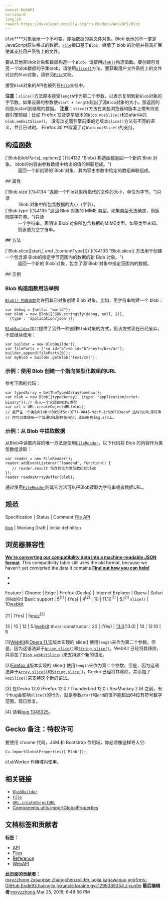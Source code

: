 ```yaml
---
manual:WebAPI
version:0
lang:zh
rawUrl:https://developer.mozilla.org/zh-CN/docs/Web/API/Blob
---
```






`Blob`****对象表示一个不可变、原始数据的类文件对象。Blob 表示的不一定是JavaScript原生格式的数据。[`File`](%2701 "文件(File) 接口提供有关文件的信息，并允许网页中的 JavaScript 访问其内容。")接口基于`Blob`，继承了 blob 的功能并将其扩展使其支持用户系统上的文件。



要从其他非blob对象和数据构造一个`Blob`，请使用[`Blob()`](%4132 "Blob() 构造函数返回一个新的 Blob 对象。 blob的内容由参数数组中给出的值的串联组成。")构造函数。要创建包含另一个blob数据的子集blob，请使用[`slice()`](%4133 "Blob.slice() 方法用于创建一个包含源 Blob的指定字节范围内的数据的新 Blob 对象。")方法。要获取用户文件系统上的文件对应的`Blob`对象，请参阅[`File`](%2701 "文件(File) 接口提供有关文件的信息，并允许网页中的 JavaScript 访问其内容。")文档。



接受`Blob`对象的API也被列在[`File`](%2701 "文件(File) 接口提供有关文件的信息，并允许网页中的 JavaScript 访问其内容。")文档中。

**注意：**`slice()`方法原本接受`length`作为第二个参数，以表示复制到新`Blob`对象的字节数。如果设置的参数使`start + length`超出了源`Blob`对象的大小，那返回的则是从start到结尾的数据。
**注意：**`slice()`方法在某些浏览器和版本上带有浏览器引擎前缀：比如 Firefox 12及更早版本的`blob.mozSlice()`和Safari中的`blob.webkitSlice()`。 没有浏览器引擎前缀的老版本`slice()`方法有不同的语义，并且已过时。 Firefox 30 中取消了对`blob.mozSlice()`的支持。

## 构造函数<a name="构造函数"></a>
<dl><dt>[`Blob(blobParts[, options])`](%4132 "Blob() 构造函数返回一个新的 Blob 对象。 blob的内容由参数数组中给出的值的串联组成。")</dt><dd>返回一个新创建的`Blob`对象，其内容由参数中给定的数组串联组成。</dd></dl>
## 属性<a name="属性"></a>
<dl><dt>[`Blob.size`](%4134 "返回一个File对象所指代的文件的大小，单位为字节。")只读</dt><dd>`Blob`对象中所包含数据的大小（字节）。</dd><dt>[`Blob.type`](%4135 "返回 Blob 对象的 MIME 类型。如果类型无法确定，则返回空字符串。")只读</dt><dd>一个字符串，表明该`Blob`对象所包含数据的MIME类型。如果类型未知，则该值为空字符串。</dd></dl>
## 方法<a name="方法"></a>
<dl><dt>[`Blob.slice([start,[ end ,[contentType]]])`](%4133 "Blob.slice() 方法用于创建一个包含源 Blob的指定字节范围内的数据的新 Blob 对象。")</dt><dd>返回一个新的`Blob`对象，包含了源`Blob`对象中指定范围内的数据。</dd></dl>
## 示例<a name="示例"></a>

### Blob 构造函数用法举例<a name="Blob_构造函数用法举例"></a>


[`Blob() 构造函数`](%4132 "Blob() 构造函数返回一个新的 Blob 对象。 blob的内容由参数数组中给出的值的串联组成。")允许用其它对象创建 Blob 对象。比如，用字符串构建一个 blob：


```
var debug = {hello: "world"};
var blob = new Blob([JSON.stringify(debug, null, 2)],
  {type : 'application/json'});
```


[`BlobBuilder`](%2564 "The BlobBuilder interface provides an easy way to construct Blob objects. Just create a BlobBuilder and append chunks of data to it by calling the append() method. When you're done building your blob, call getBlob() to retrieve a Blob containing the data you sent into the blob builder.")接口提供了另外一种创建`Blob`对象的方式，但该方式现在已经废弃，不应继续使用：


```
var builder = new BlobBuilder();
var fileParts = ['<a id="a"><b id="b">hey!</b></a>'];
builder.append(fileParts[0]);
var myBlob = builder.getBlob('text/xml');
```


### 示例：使用 Blob 创建一个指向类型化数组的URL<a name="示例：使用_Blob_创建一个指向类型化数组的URL"></a>


参考下面的代码：


```
var typedArray = GetTheTypedArraySomehow();
var blob = new Blob([typedArray], {type: "application/octet-binary"});// 传入一个合适的MIME类型
var url = URL.createObjectURL(blob);
// 会产生一个类似blob:d3958f5c-0777-0845-9dcf-2cb28783acaf 这样的URL字符串
// 你可以像使用一个普通URL那样使用它，比如用在img.src上。
```

### 示例：从 Blob 中提取数据<a name="示例：从_Blob_中提取数据"></a>


从Blob中读取内容的唯一方法是使用[`FileReader`](%2706 "FileReader 对象允许Web应用程序异步读取存储在用户计算机上的文件（或原始数据缓冲区）的内容，使用 File 或 Blob 对象指定要读取的文件或数据。")。以下代码将 Blob 的内容作为类型数组读取：


```
var reader = new FileReader();
reader.addEventListener("loadend", function() {
   // reader.result 包含转化为类型数组的blob
});
reader.readAsArrayBuffer(blob);
```


通过使用[`FileReader`](%2706 "FileReader 对象允许Web应用程序异步读取存储在用户计算机上的文件（或原始数据缓冲区）的内容，使用 File 或 Blob 对象指定要读取的文件或数据。")的其它方法可以把Blob读取为字符串或者数据URL。


## 规范<a name="规范"></a>
Specification | Status | Comment 
[File API<br></br><small>Blob</small>](%4136 "") | Working Draft | Initial definition 


## 浏览器兼容性<a name="浏览器兼容性"></a>


**[We&#39;re converting our compatibility data into a machine-readable JSON format](%3344 "")**. This compatibility table still uses the old format, because we haven&#39;t yet converted the data it contains.**[Find out how you can help!](%3392 "")**


* 
* 
Feature | Chrome | Edge | Firefox (Gecko) | Internet Explorer | Opera | Safari (WebKit) 
Basic support | 5<sup>[1]</sup> | (Yes) | 4<sup>[2]</sup> | 10 | 11.10<sup>[1]</sup> | 5.1<sup>[1]</sup> 
`slice()` | 10[webkit](%3568 "The name of this feature is prefixed with 'webkit' as this browser considers it experimental")<br></br>21 | (Yes) | 5[moz](%3568 "The name of this feature is prefixed with 'moz' as this browser considers it experimental")<sup>[3]</sup><br></br>13 | 10 | 12 | 5.1[webkit](%3568 "The name of this feature is prefixed with 'webkit' as this browser considers it experimental") 
`Blob()`constructor | 20 | (Yes) | [13.0](%4137 "Released on 2012-06-05.")(13.0) | 10 | 12.10 | 6 





[1][WebKit](%4138 "")和[Opera 11.10](%4139 "")版本实现的 slice() 使用`length`来作为第二个参数。但是，因为这语法异于[`Array.slice()`](%4140 "此页面仍未被本地化, 期待您的翻译!")和[`String.slice()`](%4141 "此页面仍未被本地化, 期待您的翻译!")，WebKit 已经将其移除，并添加了[`Blob.webkitSlice()`](%4142 "")来支持这个新的语法。



[2][Firefox 4](%4143 "")版本实现的 slice() 使用`length`来作为第二个参数。但是，因为这语法异于[`Array.slice()`](%4140 "此页面仍未被本地化, 期待您的翻译!")和[`String.slice()`](%4141 "此页面仍未被本地化, 期待您的翻译!")，Gecko 已经将其移除，并添加了`mozSlice()`来支持这个新的语法。



[3] 在Gecko 12.0 (Firefox 12.0 / Thunderbird 12.0 / SeaMonkey 2.9) 之前，有个bug会影响`slice()`的行为，就是参数`start`和`end`的值不能超出64位有符号数字范围，现已修复。



[4] 请看[bug 1048325](%4144 "FIXED: Remove blob.close()/isClosed comments from Blob.webidl")。


## Gecko 备注：特权许可<a name="Gecko_备注：特权许可"></a>


要使用 chrome 代码，JSM 和 Bootstrap 作用域，你必须像这样导入它:


```
Cu.importGlobalProperties(['Blob']);
```


`Blob`Worker 作用域内使用。


## 相关链接<a name="相关链接"></a>

* [`BlobBuilder`](%2564 "The BlobBuilder interface provides an easy way to construct Blob objects. Just create a BlobBuilder and append chunks of data to it by calling the append() method. When you're done building your blob, call getBlob() to retrieve a Blob containing the data you sent into the blob builder.")
* [`File`](%2701 "文件(File) 接口提供有关文件的信息，并允许网页中的 JavaScript 访问其内容。")
* [`URL.createObjectURL`](%4145 "URL.createObjectURL() 静态方法会创建一个 DOMString，其中包含一个表示参数中给出的对象的URL。这个 URL 的生命周期和创建它的窗口中的 document 绑定。这个新的URL 对象表示指定的 File 对象或 Blob 对象。")
* [Components.utils.importGlobalProperties](%4146 "")



## 文档标签和贡献者
**标签：**
* [API](%50 "")
* [Files](%4147 "")
* [Reference](%3381 "")
* [WebAPI](%4148 "")

**此页面的贡献者：**[mxyzzhong](%3744 ""),[zxsunrise](%3598 ""),[zhangchen](%3367 ""),[rolitter](%4149 ""),[luojia](%404 ""),[kagawagao](%4150 ""),[xgqfrms-GitHub](%57 ""),[Ende93](%130 ""),[hujinglin](%4151 ""),[lyxuncle](%4152 ""),[loraine](%202 ""),[gyc1299339354](%4153 ""),[ziyunfei](%61 "")
**最后编辑者:**[mxyzzhong](%3744 ""),<time>Mar 25, 2018, 6:48:56 PM</time>


